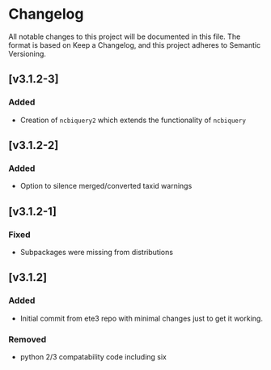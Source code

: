 # Changelog
All notable changes to this project will be documented in this file.
The format is based on Keep a Changelog,
and this project adheres to Semantic Versioning.

## [v3.1.2-3]
### Added
- Creation of `ncbiquery2` which extends the functionality of `ncbiquery`

## [v3.1.2-2]
### Added
- Option to silence merged/converted taxid warnings

## [v3.1.2-1]
### Fixed
- Subpackages were missing from distributions


## [v3.1.2]
### Added
- Initial commit from ete3 repo with minimal changes just to get it working.
### Removed
- python 2/3 compatability code including six
